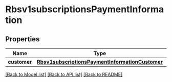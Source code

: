 # Rbsv1subscriptionsPaymentInformation

## Properties
Name | Type | Description | Notes
------------ | ------------- | ------------- | -------------
**customer** | [**Rbsv1subscriptionsPaymentInformationCustomer**](Rbsv1subscriptionsPaymentInformationCustomer.md) |  | [optional] 

[[Back to Model list]](../README.md#documentation-for-models) [[Back to API list]](../README.md#documentation-for-api-endpoints) [[Back to README]](../README.md)


